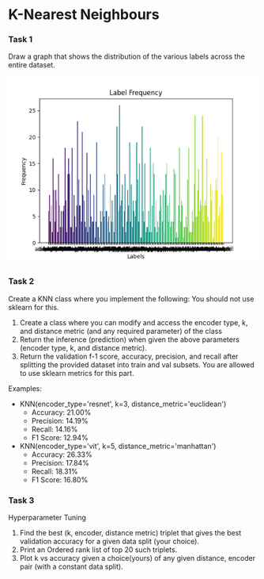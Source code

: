 # K-Nearest Neighbours

### Task 1

Draw a graph that shows the distribution of the various labels across the entire dataset.

![graph obtained](label_freq_graph.png)

### Task 2

Create a KNN class where you implement the following: You should not use sklearn for this.

1. Create a class where you can modify and access the encoder type, k, and distance metric (and any required parameter) of the class
2. Return the inference (prediction) when given the above parameters (encoder type, k, and distance metric).
3. Return the validation f-1 score, accuracy, precision, and recall after splitting the provided dataset into train and val subsets. You are allowed to use sklearn metrics for this part.

Examples:

- KNN(encoder_type='resnet', k=3, distance_metric='euclidean')
    - Accuracy: 21.00%
    - Precision: 14.19%
    - Recall: 14.16%
    - F1 Score: 12.94%
- KNN(encoder_type='vit', k=5, distance_metric='manhattan')
    - Accuracy: 26.33%
    - Precision: 17.84%
    - Recall: 18.31%
    - F1 Score: 16.80%
<!-- - KNN(encoder_type='resnet', k=7, distance_metric='cosine') -->

### Task 3

Hyperparameter Tuning

1. Find the best (k, encoder, distance metric) triplet that gives the best validation accuracy for a given data split (your choice).
2. Print an Ordered rank list of top 20 such triplets.
3. Plot k vs accuracy given a choice(yours) of any given distance, encoder pair (with a constant data split).
